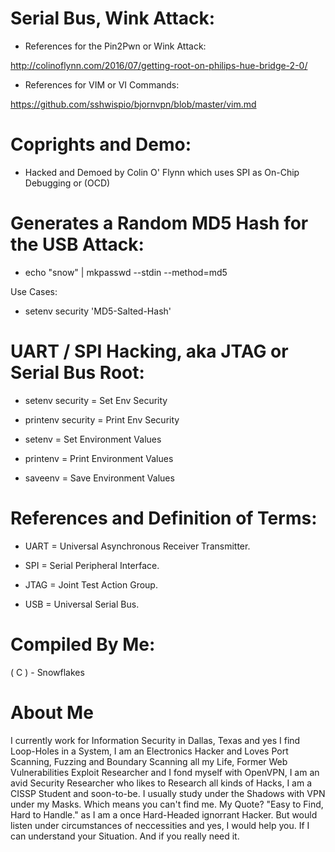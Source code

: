 # Serial Bus, Wink Attack:

* References for the Pin2Pwn or Wink Attack:

http://colinoflynn.com/2016/07/getting-root-on-philips-hue-bridge-2-0/

* References for VIM or VI Commands:

https://github.com/sshwispio/bjornvpn/blob/master/vim.md



# Coprights and Demo:

* Hacked and Demoed by Colin O' Flynn which uses SPI as On-Chip Debugging or (OCD)



# Generates a Random MD5 Hash for the USB Attack:


* echo "snow" | mkpasswd --stdin --method=md5

Use Cases:

* setenv security 'MD5-Salted-Hash'




# UART / SPI Hacking, aka JTAG or Serial Bus Root:


* setenv security = Set Env Security

* printenv security = Print Env Security

* setenv = Set Environment Values

* printenv = Print Environment Values

* saveenv = Save Environment Values


# References and Definition of Terms:


* UART = Universal Asynchronous Receiver Transmitter.

* SPI = Serial Peripheral Interface.

* JTAG = Joint Test Action Group.

* USB = Universal Serial Bus.




# Compiled By Me:

( C ) - Snowflakes


# About Me


I currently work for Information Security in Dallas, Texas and yes I find Loop-Holes in a System, I am an Electronics Hacker and Loves Port Scanning, Fuzzing and Boundary Scanning all my Life, Former Web Vulnerabilities Exploit Researcher and I fond myself with OpenVPN, I am an avid Security Researcher who likes to Research all kinds of Hacks, I am a CISSP Student and soon-to-be. I usually study under the Shadows with VPN under my Masks. Which means you can't find me. My Quote? "Easy to Find, Hard to Handle." as I am a once Hard-Headed ignorrant Hacker. But would listen under circumstances of neccessities and yes, I would help you. If I can understand your Situation. And if you really need it.
